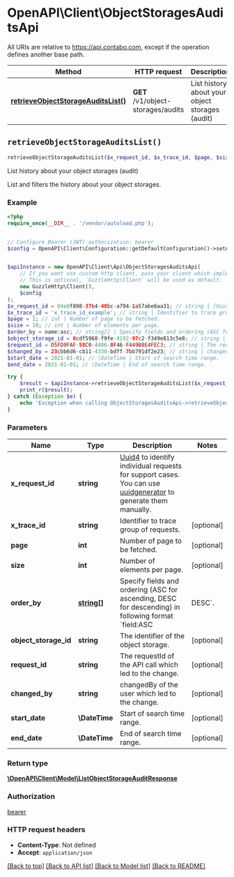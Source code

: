 # OpenAPI\Client\ObjectStoragesAuditsApi

All URIs are relative to https://api.contabo.com, except if the operation defines another base path.

| Method | HTTP request | Description |
| ------------- | ------------- | ------------- |
| [**retrieveObjectStorageAuditsList()**](ObjectStoragesAuditsApi.md#retrieveObjectStorageAuditsList) | **GET** /v1/object-storages/audits | List history about your object storages (audit) |


## `retrieveObjectStorageAuditsList()`

```php
retrieveObjectStorageAuditsList($x_request_id, $x_trace_id, $page, $size, $order_by, $object_storage_id, $request_id, $changed_by, $start_date, $end_date): \OpenAPI\Client\Model\ListObjectStorageAuditResponse
```

List history about your object storages (audit)

List and filters the history about your object storages.

### Example

```php
<?php
require_once(__DIR__ . '/vendor/autoload.php');


// Configure Bearer (JWT) authorization: bearer
$config = OpenAPI\Client\Configuration::getDefaultConfiguration()->setAccessToken('YOUR_ACCESS_TOKEN');


$apiInstance = new OpenAPI\Client\Api\ObjectStoragesAuditsApi(
    // If you want use custom http client, pass your client which implements `GuzzleHttp\ClientInterface`.
    // This is optional, `GuzzleHttp\Client` will be used as default.
    new GuzzleHttp\Client(),
    $config
);
$x_request_id = 04e0f898-37b4-48bc-a794-1a57abe6aa31; // string | [Uuid4](https://en.wikipedia.org/wiki/Universally_unique_identifier#Version_4_(random)) to identify individual requests for support cases. You can use [uuidgenerator](https://www.uuidgenerator.net/version4) to generate them manually.
$x_trace_id = 'x_trace_id_example'; // string | Identifier to trace group of requests.
$page = 1; // int | Number of page to be fetched.
$size = 10; // int | Number of elements per page.
$order_by = name:asc; // string[] | Specify fields and ordering (ASC for ascending, DESC for descending) in following format `field:ASC|DESC`.
$object_storage_id = 6cdf5968-f9fe-4192-97c2-f349e813c5e8; // string | The identifier of the object storage.
$request_id = D5FD9FAF-58C0-4406-8F46-F449B8E4FEC3; // string | The requestId of the API call which led to the change.
$changed_by = 23cbb6d6-cb11-4330-bdff-7bb791df2e23; // string | changedBy of the user which led to the change.
$start_date = 2021-01-01; // \DateTime | Start of search time range.
$end_date = 2021-01-01; // \DateTime | End of search time range.

try {
    $result = $apiInstance->retrieveObjectStorageAuditsList($x_request_id, $x_trace_id, $page, $size, $order_by, $object_storage_id, $request_id, $changed_by, $start_date, $end_date);
    print_r($result);
} catch (Exception $e) {
    echo 'Exception when calling ObjectStoragesAuditsApi->retrieveObjectStorageAuditsList: ', $e->getMessage(), PHP_EOL;
}
```

### Parameters

| Name | Type | Description  | Notes |
| ------------- | ------------- | ------------- | ------------- |
| **x_request_id** | **string**| [Uuid4](https://en.wikipedia.org/wiki/Universally_unique_identifier#Version_4_(random)) to identify individual requests for support cases. You can use [uuidgenerator](https://www.uuidgenerator.net/version4) to generate them manually. | |
| **x_trace_id** | **string**| Identifier to trace group of requests. | [optional] |
| **page** | **int**| Number of page to be fetched. | [optional] |
| **size** | **int**| Number of elements per page. | [optional] |
| **order_by** | [**string[]**](../Model/string.md)| Specify fields and ordering (ASC for ascending, DESC for descending) in following format &#x60;field:ASC|DESC&#x60;. | [optional] |
| **object_storage_id** | **string**| The identifier of the object storage. | [optional] |
| **request_id** | **string**| The requestId of the API call which led to the change. | [optional] |
| **changed_by** | **string**| changedBy of the user which led to the change. | [optional] |
| **start_date** | **\DateTime**| Start of search time range. | [optional] |
| **end_date** | **\DateTime**| End of search time range. | [optional] |

### Return type

[**\OpenAPI\Client\Model\ListObjectStorageAuditResponse**](../Model/ListObjectStorageAuditResponse.md)

### Authorization

[bearer](../../README.md#bearer)

### HTTP request headers

- **Content-Type**: Not defined
- **Accept**: `application/json`

[[Back to top]](#) [[Back to API list]](../../README.md#endpoints)
[[Back to Model list]](../../README.md#models)
[[Back to README]](../../README.md)
